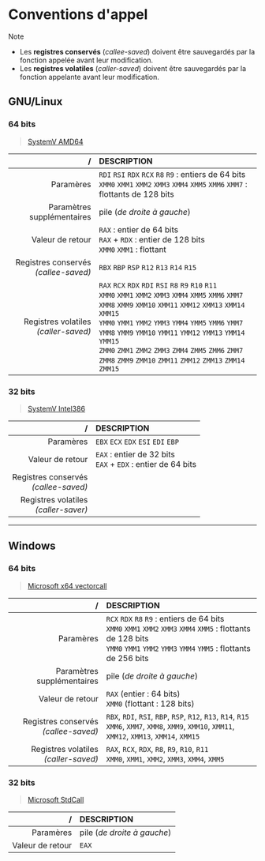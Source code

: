 # Conventions d'appel

> [!NOTE]
> + Les **registres conservés** (_callee-saved_) doivent être sauvegardés par la fonction appelée avant leur modification.
> + Les **registres volatiles** (_caller-saved_) doivent être sauvegardés par la fonction appelante avant leur modification.

## GNU/Linux

### 64 bits

> [SystemV AMD64](https://cs61.seas.harvard.edu/site/pdf/x86-64-abi-20210928.pdf)

|/|DESCRIPTION|
|--:|:--|
|Paramères|`RDI` `RSI` `RDX` `RCX` `R8` `R9` : entiers de 64 bits<br>`XMM0` `XMM1` `XMM2` `XMM3` `XMM4` `XMM5` `XMM6` `XMM7` : flottants de 128 bits|
|Paramètres supplémentaires|pile (_de droite à gauche_)|
|Valeur de retour|`RAX` : entier de 64 bits<br>`RAX` + `RDX` : entier de 128 bits<br>`XMM0` `XMM1` : flottant|
|Registres conservés<br>_(callee-saved)_|`RBX` `RBP` `RSP` `R12` `R13` `R14` `R15`|
|Registres volatiles<br>_(caller-saved)_|`RAX` `RCX` `RDX` `RDI` `RSI` `R8` `R9` `R10` `R11`<br>`XMM0` `XMM1` `XMM2` `XMM3` `XMM4` `XMM5` `XMM6` `XMM7` `XMM8` `XMM9` `XMM10` `XMM11` `XMM12` `XMM13` `XMM14` `XMM15`<br>`YMM0` `YMM1` `YMM2` `YMM3` `YMM4` `YMM5` `YMM6` `YMM7` `YMM8` `YMM9` `YMM10` `YMM11` `YMM12` `YMM13` `YMM14` `YMM15`<br>`ZMM0` `ZMM1` `ZMM2` `ZMM3` `ZMM4` `ZMM5` `ZMM6` `ZMM7` `ZMM8` `ZMM9` `ZMM10` `ZMM11` `ZMM12` `ZMM13` `ZMM14` `ZMM15`|

### 32 bits

> [SystemV Intel386](https://www.sco.com/developers/devspecs/abi386-4.pdf)

|/|DESCRIPTION|
|--:|:--|
|Paramères|`EBX` `ECX` `EDX` `ESI` `EDI` `EBP`|
|Valeur de retour|`EAX` : entier de 32 bits<br>`EAX` + `EDX` : entier de 64 bits|
|Registres conservés<br>_(callee-saved)_||
|Registres volatiles<br>_(caller-saver)_||

---

## Windows

### 64 bits

> [Microsoft x64 vectorcall](https://learn.microsoft.com/en-us/cpp/cpp/vectorcall)

|/|DESCRIPTION|
|--:|:--|
|Paramères|`RCX` `RDX` `R8` `R9` : entiers de 64 bits<br>`XMM0` `XMM1` `XMM2` `XMM3` `XMM4` `XMM5` : flottants de 128 bits<br>`YMM0` `YMM1` `YMM2` `YMM3` `YMM4` `YMM5` : flottants de 256 bits|
|Paramètres supplémentaires|pile (_de droite à gauche_)|
|Valeur de retour|`RAX` (entier : 64 bits)<br>`XMM0` (flottant : 128 bits)|
|Registres conservés<br>_(callee-saved)_|`RBX`, `RDI`, `RSI`, `RBP`, `RSP`, `R12`, `R13`, `R14`, `R15`<br>`XMM6`, `XMM7`, `XMM8`, `XMM9`, `XMM10`, `XMM11`, `XMM12`, `XMM13`, `XMM14`, `XMM15`|
|Registres volatiles<br>_(caller-saved)_|`RAX`, `RCX`, `RDX`, `R8`, `R9`, `R10`, `R11`<br>`XMM0`, `XMM1`, `XMM2`, `XMM3`, `XMM4`, `XMM5`|

### 32 bits

> [Microsoft StdCall](https://learn.microsoft.com/en-us/cpp/cpp/stdcall)

|/|DESCRIPTION|
|--:|:--|
|Paramères|pile (_de droite à gauche_)|
|Valeur de retour|`EAX`|

